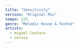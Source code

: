 ```yaml
---
title: "Sensitivity"
version: "Original Mix"
tempo: 123
genre: "Melodic House & Techno"
artists:
  - miguel-lautaro
  - corusa
---
```


